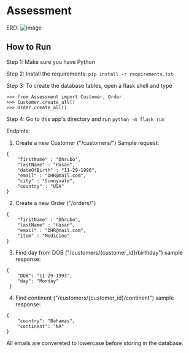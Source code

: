 # Assessment
ERD:
![image](https://user-images.githubusercontent.com/48079397/183977894-03b25eb0-cd44-441d-a013-da2072bbaae7.png)

## How to Run

Step 1: Make sure you have Python

Step 2: Install the requirements: ```pip install -r requirements.txt```

Step 3: To create the database tables, open a flask shell and type 
```
>>> from Assessment import Customer, Order
>>> Customer.create_all()
>>> Order.create_all()
```

Step 4: Go to this app's directory and run ```python -m flask run```


Endpints:
1. Create a new Customer ("/customers/")
Sample request:
``` 
{
    "firstName" : "Dhrubo",
    "lastName" : "Hasan",
    "dateOfBirth" : "11-29-1996",
    "email" : "DHR@mail.com",
    "city" : "Sunnyvale",
    "country" : "USA"
}
```
2. Create a new Order ("/orders/")
``` 
{
    "firstName" : "Dhrubo",
    "lastName" : "Hasan",
    "email" : "DHR@mail.com",
    "item" : "Medicine"
}
```
3. Find day from DOB ("/customers/{customer_id}/birthday")
sample response:
```
{
    "DOB": "11-29-1993",
    "day": "Monday"
 }
```
4. Find continent ("/customers/{customer_id}/continent")
sample response:
```
{
    "country": "Bahamas",
    "continent": "NA"
}
```
All emails are convereted to lowercase before storing in the database.
